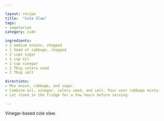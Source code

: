 ```yaml
---

layout: recipe
title:  "Cole Slaw"
tags: 
- vegetarian
category: side

ingredients:
- 2 medium onions, chopped
- 1 head of cabbage, chopped
- 2 cups sugar
- 1 cup oil
- 1 cup vinegar
- 1 Tbsp celery seed
- 1 Tbsp salt

directions:
- Mix onion, cabbage, and sugar. 
- Combine oil, vinegar, celery seed, and salt. Pour over cabbage mixture. 
- Let stand in the fridge for a few hours before serving.

---
```


Vinegar-based cole slaw.